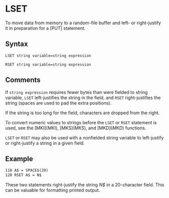 # LSET

To move data from memory to a random-file buffer and left- or right-justify it in preparation for a [PUT] statement.

## Syntax

`LSET string variable=string expression`

`RSET string variable=string expression`

## Comments

If `string expression` requires fewer bytes than were fielded to string variable, `LSET` left-justifies the string in the field, and `RSET` right-justifies the string (spaces are used to pad the extra positions).

If the string is too long for the field, characters are dropped from the right.

To convert numeric values to strings before the `LSET` or `RSET` statement is used, see the [MKI$](MKI$), [MKS$](MKS$), and [MKD$](MKD$) functions.

`LSET` or `RSET` may also be used with a nonfielded string variable to left-justify or right-justify a string in a given field.

## Example

```vb
110 A$ = SPACE$(20)
120 RSET A$ = N$
```

These two statements right-justify the string *N$* in a 20-character field. This can be valuable for formatting printed output.
